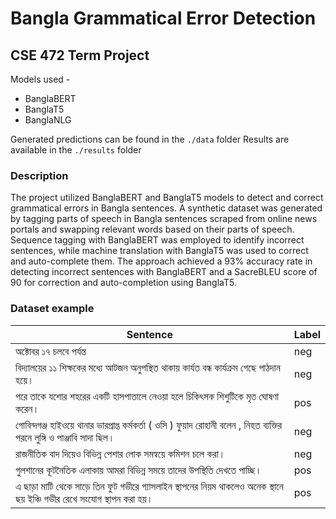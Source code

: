 # Bangla Grammatical Error Detection

## CSE 472 Term Project

Models used - 
- BanglaBERT
- BanglaT5
- BanglaNLG

Generated predictions can be found in the `./data` folder
Results are available in the `./results` folder

### Description

The project utilized BanglaBERT and BanglaT5 models to detect and correct grammatical errors in Bangla sentences. A synthetic dataset was generated by tagging parts of speech in Bangla sentences scraped from online news portals and swapping relevant words based on their parts of speech. Sequence tagging with BanglaBERT was employed to identify incorrect sentences, while machine translation with BanglaT5 was used to correct and auto-complete them. The approach achieved a 93% accuracy rate in detecting incorrect sentences with BanglaBERT and a SacreBLEU score of 90 for correction and auto-completion using BanglaT5.

### Dataset example

|Sentence                                                                                                       |Label|
|---------------------------------------------------------------------------------------------------------------|------|
|অক্টোবর ১৭ চলবে পর্যন্ত                                                                                             |neg|
|বিদ্যালয়ের ১১ শিক্ষকের মধ্যে আটজন অনুপস্থিত থাকায় কার্যত বন্ধ কার্যক্রম গেছে পাঠদান হয়ে।	                               |neg|
|পরে তাকে যশোর শহরের একটি হাসপাতালে নেওয়া হলে চিকিৎসক শিশুটিকে মৃত ঘোষণা করেন।	                                |pos|
|গোবিন্দগঞ্জ হাইওয়ে থানার ভারপ্রাপ্ত কর্মকর্তা ( ওসি ) ফুয়াদ রোহানী বলেন , নিহত ব্যক্তির পরনে লুঙ্গি ও পাঞ্জাবি সাদা ছিল।	          |neg|
|রাজনীতিক বাদ দিয়েও বিভিন্ন পেশার লোক সমন্বয়ে কমিশন চলে করা।	                                                    |neg|
|গুলশানের কূটনৈতিক এলাকায় আমরা বিভিন্ন সময়ে তাদের উপস্থিতি দেখতে পাচ্ছি।	                                            |pos|
|এ ছাড়া মাটি থেকে সাড়ে তিন ফুট গভীরে গ্যাসলাইন স্থাপনের নিয়ম থাকলেও অনেক স্থানে ছয় ইঞ্চি গভীর রেখে সংযোগ স্থাপন করা হয়। |pos|

